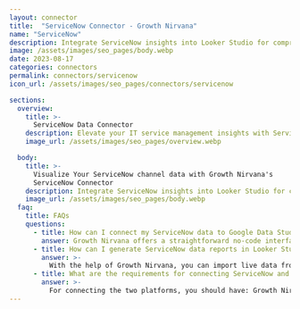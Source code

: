 ```yaml
---
layout: connector
title:  "ServiceNow Connector - Growth Nirvana"
name: "ServiceNow"
description: Integrate ServiceNow insights into Looker Studio for comprehensive IT service management analytics that guide your operational strategies.
image: /assets/images/seo_pages/body.webp
date: 2023-08-17
categories: connectors
permalink: connectors/servicenow
icon_url: /assets/images/seo_pages/connectors/servicenow

sections:
  overview:
    title: >-
      ServiceNow Data Connector
    description: Elevate your IT service management insights with ServiceNow integration. Seamlessly merge service data from ServiceNow with Looker Studio's analytical capabilities, unlocking insights that drive incident response strategies, service performance analysis, and operational excellence.
    image_url: /assets/images/seo_pages/overview.webp

  body:
    title: >-
      Visualize Your ServiceNow channel data with Growth Nirvana's
      ServiceNow Connector
    description: Integrate ServiceNow insights into Looker Studio for comprehensive IT service management analytics that guide your operational strategies.
    image_url: /assets/images/seo_pages/body.webp
  faq:
    title: FAQs
    questions:
      - title: How can I connect my ServiceNow data to Google Data Studio/Looker Studio?
        answer: Growth Nirvana offers a straightforward no-code interface to connect to ServiceNow data sources.
      - title: How can I generate ServiceNow data reports in Looker Studio?
        answer: >-
          With the help of Growth Nirvana, you can import live data from ServiceNow into Looker Studio. These data can be viewed in charts, tables, and dashboards to generate branded reports that can be shared instantly.
      - title: What are the requirements for connecting ServiceNow and Looker Studio?
        answer: >-
          For connecting the two platforms, you should have: Growth Nirvana Account and ServiceNow Ads Account
---
```

